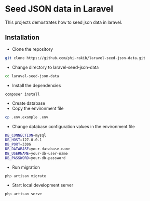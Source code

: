 # Seed JSON data in Laravel
This projects demostrates how to seed json data in laravel.

## Installation

- Clone the repository
```bash
git clone https://github.com/phi-rakib/laravel-seed-json-data.git
```

- Change directory to laravel-seed-json-data
```bash
cd laravel-seed-json-data
```

- Install the dependencies
```bash
composer install
```
- Create database
- Copy the environment file
```bash
cp .env.example .env
```
- Change database configuration values in the environment file
```bash
DB_CONNECTION=mysql
DB_HOST=127.0.0.1
DB_PORT=3306
DB_DATABASE=your-database-name
DB_USERNAME=your-db-user-name
DB_PASSWORD=your-db-password
```
- Run migration
```bash
php artisan migrate
```
- Start local development server
```bash
php artisan serve
```